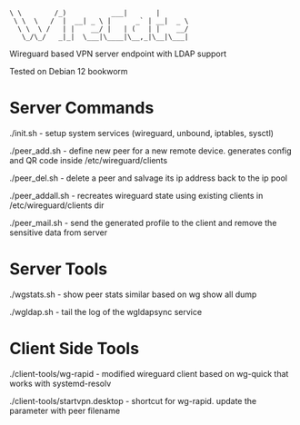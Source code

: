    \ \        /_)           ___|       |        
     \ \  \   /  |  __| _ \ |      _` | __|  _ \ 
      \ \  \ /   | |    __/ |   | (   | |    __/ 
       \_/\_/   _|_|  \___|\____|\__,_|\__|\___| 


Wireguard based VPN server endpoint with LDAP support

Tested on Debian 12 bookworm

# Server Commands

./init.sh - setup system services (wireguard, unbound, iptables, sysctl)

./peer_add.sh - define new peer for a new remote device. generates config and QR code inside /etc/wireguard/clients

./peer_del.sh - delete a peer and salvage its ip address back to the ip pool

./peer_addall.sh - recreates wireguard state using existing clients in /etc/wireguard/clients dir

./peer_mail.sh - send the generated profile to the client and remove the sensitive data from server

# Server Tools

./wgstats.sh - show peer stats similar based on wg show all dump

./wgldap.sh - tail the log of the wgldapsync service

# Client Side Tools

./client-tools/wg-rapid - modified wireguard client based on wg-quick that works with systemd-resolv

./client-tools/startvpn.desktop - shortcut for wg-rapid. update the parameter with peer filename
